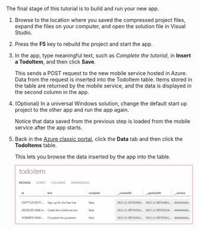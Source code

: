 
The final stage of this tutorial is to build and run your new app.

1. Browse to the location where you saved the compressed project files, expand the files on your computer, and open the solution file in Visual Studio.

2. Press the **F5** key to rebuild the project and start the app.

3. In the app, type meaningful text, such as *Complete the tutorial*, in **Insert a TodoItem**, and then click **Save**.

   	This sends a POST request to the new mobile service hosted in Azure. Data from the request is inserted into the TodoItem table. Items stored in the table are returned by the mobile service, and the data is displayed in the second column in the app.

4. (Optional) In a universal Windows solution, change the default start up project to the other app and run the app again.

	Notice that data saved from the previous step is loaded from the mobile service after the app starts.
 
4. Back in the [Azure classic portal](https://manage.windowsazure.com/), click the **Data** tab and then click the **TodoItems** table.

   	This lets you browse the data inserted by the app into the table.

   	![](./media/mobile-services-javascript-backend-run-app/mobile-data-browse.png)